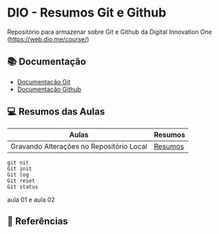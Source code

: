 # DIO - Resumos Git e Github

Repositório para armazenar sobre Git e Github da Digital Innovation One (https://web.dio.me/course/)

## 📚 Documentação
- [Documentação Git](https://git-scm.com/downloads/mac)
- [Documentação Github](https://docs.github.com/pt/get-started)

## 💻 Resumos das Aulas
| Aulas | Resumos |
|-------|---------|
 |Gravando Alterações no Repositório Local |[Resumos](https://web.dio.me/course/versionamento-de-codigo-com-git-e-github/learning/599dd3dd-d189-474f-a55c-22f37b4472da?autoplay=1&back=%2Ftrack%2Fcoding-the-future-heineken-ia-para-analise-de-dados&moduleId=undefined&tab=about) |

```
git nit
Git init
Git log
Git reset 
Git status

````
aula 01 e aula 02
## 🔎 Referências 